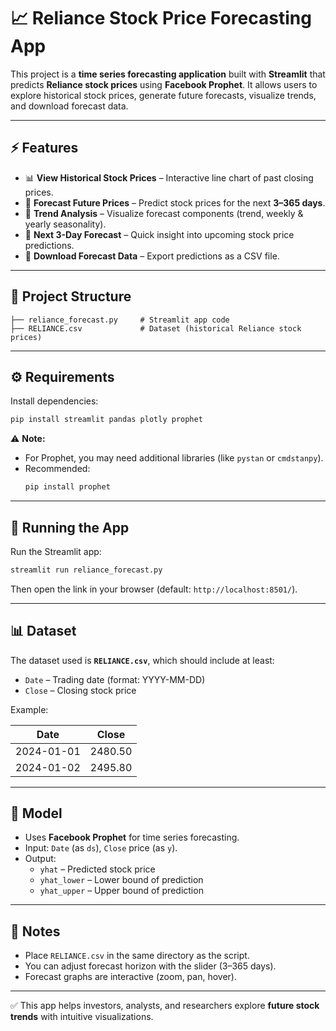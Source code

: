 # 📈 Reliance Stock Price Forecasting App  

This project is a **time series forecasting application** built with **Streamlit** that predicts **Reliance stock prices** using **Facebook Prophet**. It allows users to explore historical stock prices, generate future forecasts, visualize trends, and download forecast data.  

---

## ⚡ Features  

- 📊 **View Historical Stock Prices** – Interactive line chart of past closing prices.  
- 🔮 **Forecast Future Prices** – Predict stock prices for the next **3–365 days**.  
- 🧩 **Trend Analysis** – Visualize forecast components (trend, weekly & yearly seasonality).  
- 📅 **Next 3-Day Forecast** – Quick insight into upcoming stock price predictions.  
- 💾 **Download Forecast Data** – Export predictions as a CSV file.  

---

## 📂 Project Structure  

```
├── reliance_forecast.py     # Streamlit app code
├── RELIANCE.csv             # Dataset (historical Reliance stock prices)
```

---

## ⚙️ Requirements  

Install dependencies:  

```bash
pip install streamlit pandas plotly prophet
```

⚠️ **Note:**  
- For Prophet, you may need additional libraries (like `pystan` or `cmdstanpy`).  
- Recommended:  
  ```bash
  pip install prophet
  ```

---

## 🚀 Running the App  

Run the Streamlit app:  

```bash
streamlit run reliance_forecast.py
```

Then open the link in your browser (default: `http://localhost:8501/`).  

---

## 📊 Dataset  

The dataset used is **`RELIANCE.csv`**, which should include at least:  

- `Date` – Trading date (format: YYYY-MM-DD)  
- `Close` – Closing stock price  

Example:  

| Date       | Close   |  
|------------|---------|  
| 2024-01-01 | 2480.50 |  
| 2024-01-02 | 2495.80 |  

---

## 🔮 Model  

- Uses **Facebook Prophet** for time series forecasting.  
- Input: `Date` (as `ds`), `Close` price (as `y`).  
- Output:  
  - `yhat` – Predicted stock price  
  - `yhat_lower` – Lower bound of prediction  
  - `yhat_upper` – Upper bound of prediction  

---

## 📌 Notes  

- Place `RELIANCE.csv` in the same directory as the script.  
- You can adjust forecast horizon with the slider (3–365 days).  
- Forecast graphs are interactive (zoom, pan, hover).  

---

✅ This app helps investors, analysts, and researchers explore **future stock trends** with intuitive visualizations.  
